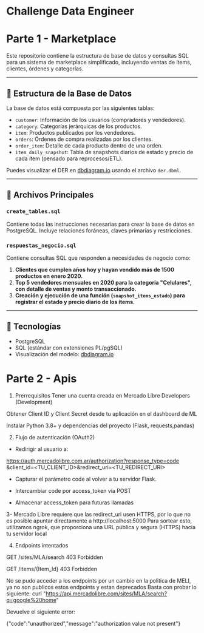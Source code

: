 # Challenge Data Engineer 

# Parte 1 - Marketplace

Este repositorio contiene la estructura de base de datos y consultas SQL para un sistema de marketplace simplificado, incluyendo ventas de ítems, clientes, órdenes y categorías.

---

## 📌 Estructura de la Base de Datos

La base de datos está compuesta por las siguientes tablas:

- `customer`: Información de los usuarios (compradores y vendedores).
- `category`: Categorías jerárquicas de los productos.
- `item`: Productos publicados por los vendedores.
- `orders`: Órdenes de compra realizadas por los clientes.
- `order_item`: Detalle de cada producto dentro de una orden.
- `item_daily_snapshot`: Tabla de snapshots diarios de estado y precio de cada ítem (pensado para reprocesos/ETL).

Puedes visualizar el DER en [dbdiagram.io](https://dbdiagram.io) usando el archivo `der.dbml`.

---

## 📁 Archivos Principales

### `create_tables.sql`

Contiene todas las instrucciones necesarias para crear la base de datos en PostgreSQL. Incluye relaciones foráneas, claves primarias y restricciones.

### `respuestas_negocio.sql`

Contiene consultas SQL que responden a necesidades de negocio como:

1. **Clientes que cumplen años hoy y hayan vendido más de 1500 productos en enero 2020.**
2. **Top 5 vendedores mensuales en 2020 para la categoría "Celulares", con detalle de ventas y monto transaccionado.**
3. **Creación y ejecución de una función (`snapshot_items_estado`) para registrar el estado y precio diario de los ítems.**

---

## 🧰 Tecnologías

- PostgreSQL
- SQL (estándar con extensiones PL/pgSQL)
- Visualización del modelo: [dbdiagram.io](https://dbdiagram.io)


# Parte 2 - Apis

1. Prerrequisitos
Tener una cuenta creada en Mercado Libre Developers (Development)

Obtener Client ID y Client Secret desde tu aplicación en el dashboard de ML 

Instalar Python 3.8+ y dependencias del proyecto (Flask, requests,pandas)

2. Flujo de autenticación (OAuth2)

- Redirigir al usuario a:

https://auth.mercadolibre.com.ar/authorization?response_type=code
&client_id=<TU_CLIENT_ID>&redirect_uri=<TU_REDIRECT_URI>

- Capturar el parámetro code al volver a tu servidor Flask.

- Intercambiar code por access_token vía POST

- Almacenar access_token para futuras llamadas

3- Mercado Libre requiere que las redirect_uri usen HTTPS, por lo que no es posible apuntar directamente a http://localhost:5000 
  Para sortear esto, utilizamos ngrok, que proporciona una URL pública y segura (HTTPS) hacia tu servidor local

4. Endpoints intentados

GET /sites/MLA/search 403 Forbidden

GET /items/{Item_Id} 403 Forbidden


No se pudo acceder a los endpoints por un cambio en la politica de MELI, ya no son publicos estos endpoints y estan deprecados
Basta con probar lo siguiente: curl "https://api.mercadolibre.com/sites/MLA/search?q=google%20home"

Devuelve el siguiente error: 

{"code":"unauthorized","message":"authorization value not present"}
